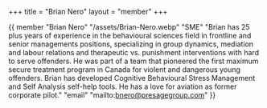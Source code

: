 +++
title = "Brian Nero"
layout = "member"
+++

{{ member
"Brian Nero"
"/assets/Brian-Nero.webp"
"SME"
"Brian has 25 plus years of experience in the behavioural sciences field in frontline and senior managements positions, specializing in group dynamics, mediation and labour relations and therapeutic vs. punishment interventions with hard to serve offenders. He was part of a team that pioneered the first maximum secure treatment program in Canada for violent and dangerous young offenders. Brian has developed Cognitive Behavioural Stress Management and Self Analysis self-help tools. He has a love for aviation as former corporate pilot."
"email" "mailto:bnero@presagegroup.com"
}}
